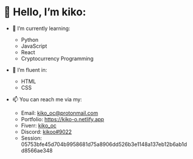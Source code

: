 # 👋 Hello, I’m kiko:

- 🌱 I’m currently learning:
  - Python
  - JavaScript
  - React
  - Cryptocurrency Programming
  
- 🧠 I’m fluent in:
  - HTML
  - CSS

- 📫 You can reach me via my:
  - Email: <a href="mailto:kiko_oc@protomail.com">kiko_oc@protonmail.com</a>
  - Portfolio: https://kiko-o.netlify.app
  - Fiverr: <a href="https://www.fiverr.com/kiko_oc">kiko_oc</a>
  - Discord: <a href="https://discordapp.com/users/854790762893803551/">kikoo#9022</a>
  - Session: 05753bfe45d704b9958681d75a8906dd526b3e1148a137eb12b6ab1dd8566ae348

<!--

- 💪 Websites/Projects I've developed include:
  -
  -
  -

-->
